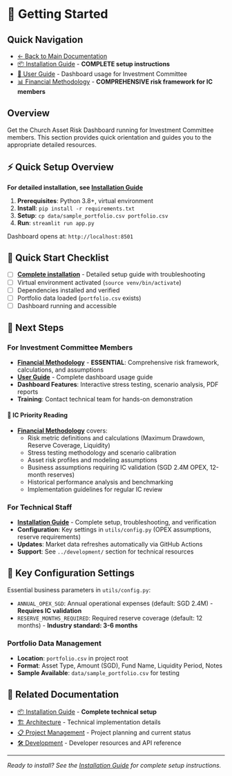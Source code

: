 # 🚀 Getting Started

## Quick Navigation
- [← Back to Main Documentation](../)
- [📦 Installation Guide](installation.md) - **COMPLETE setup instructions**
- [📖 User Guide](user_guide.md) - Dashboard usage for Investment Committee
- [📊 Financial Methodology](financial-methodology.md) - **COMPREHENSIVE risk framework for IC members**

## Overview

Get the Church Asset Risk Dashboard running for Investment Committee members. This section provides quick orientation and guides you to the appropriate detailed resources.

## ⚡ Quick Setup Overview
**For detailed installation, see [Installation Guide](installation.md)**

1. **Prerequisites**: Python 3.8+, virtual environment
2. **Install**: `pip install -r requirements.txt` 
3. **Setup**: `cp data/sample_portfolio.csv portfolio.csv`
4. **Run**: `streamlit run app.py`

Dashboard opens at: `http://localhost:8501`

## 🎯 Quick Start Checklist

- [ ] **[Complete installation](installation.md)** - Detailed setup guide with troubleshooting
- [ ] Virtual environment activated (`source venv/bin/activate`)
- [ ] Dependencies installed and verified
- [ ] Portfolio data loaded (`portfolio.csv` exists)
- [ ] Dashboard running and accessible

## 📖 Next Steps

### For Investment Committee Members
- **[Financial Methodology](financial-methodology.md)** - **ESSENTIAL**: Comprehensive risk framework, calculations, and assumptions
- **[User Guide](user_guide.md)** - Complete dashboard usage guide
- **Dashboard Features**: Interactive stress testing, scenario analysis, PDF reports
- **Training**: Contact technical team for hands-on demonstration

#### **🎯 IC Priority Reading**
- **[Financial Methodology](financial-methodology.md)** covers:
  - Risk metric definitions and calculations (Maximum Drawdown, Reserve Coverage, Liquidity)
  - Stress testing methodology and scenario calibration
  - Asset risk profiles and modeling assumptions
  - Business assumptions requiring IC validation (SGD 2.4M OPEX, 12-month reserves)
  - Historical performance analysis and benchmarking
  - Implementation guidelines for regular IC review

### For Technical Staff
- **[Installation Guide](installation.md)** - Complete setup, troubleshooting, and verification
- **Configuration**: Key settings in `utils/config.py` (OPEX assumptions, reserve requirements)
- **Updates**: Market data refreshes automatically via GitHub Actions
- **Support**: See `../development/` section for technical resources

## 🔧 Key Configuration Settings

Essential business parameters in `utils/config.py`:
- `ANNUAL_OPEX_SGD`: Annual operational expenses (default: SGD 2.4M) - **Requires IC validation**
- `RESERVE_MONTHS_REQUIRED`: Required reserve coverage (default: 12 months) - **Industry standard: 3-6 months**

### Portfolio Data Management
- **Location**: `portfolio.csv` in project root
- **Format**: Asset Type, Amount (SGD), Fund Name, Liquidity Period, Notes
- **Sample Available**: `data/sample_portfolio.csv` for testing

## 🔗 Related Documentation

- [📦 Installation Guide](installation.md) - **Complete technical setup**
- [🏗️ Architecture](../architecture/) - Technical implementation details
- [📋 Project Management](../project-management/) - Project planning and current status
- [🛠️ Development](../development/) - Developer resources and API reference

---

*Ready to install? See the [Installation Guide](installation.md) for complete setup instructions.*